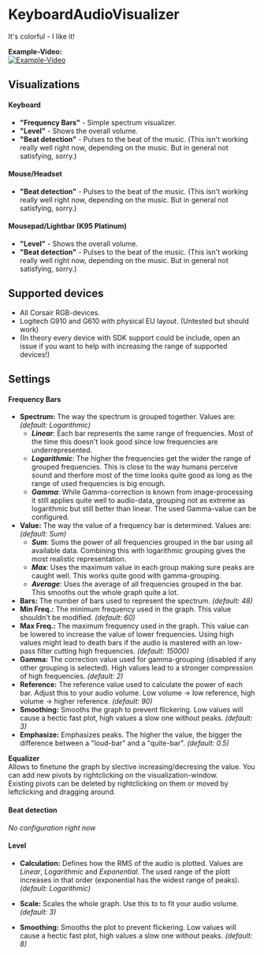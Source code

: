 # KeyboardAudioVisualizer
It's colorful - I like it!

**Example-Video:**   
[![Example-Video](https://img.youtube.com/vi/mby2NYN0V1o/0.jpg)](https://www.youtube.com/watch?v=mby2NYN0V1o)

## Visualizations
#### Keyboard
- **"Frequency Bars"** - Simple spectrum visualizer.
- **"Level"** - Shows the overall volume.
- **"Beat detection"** - Pulses to the beat of the music. (This isn't working really well right now, depending on the music. But in general not satisfying, sorry.)
#### Mouse/Headset
- **"Beat detection"** - Pulses to the beat of the music. (This isn't working really well right now, depending on the music. But in general not satisfying, sorry.)
#### Mousepad/Lightbar (K95 Platinum)
- **"Level"** - Shows the overall volume.
- **"Beat detection"** - Pulses to the beat of the music. (This isn't working really well right now, depending on the music. But in general not satisfying, sorry.)

## Supported devices
- All Corsair RGB-devices.
- Logitech G910 and G610 with physical EU layout. (Untested but should work)
- (In theory every device with SDK support could be include, open an issue if you want to help with increasing the range of supported devices!)

## Settings
#### Frequency Bars
- **Spectrum:** The way the spectrum is grouped together. Values are: _(default: Logarithmic)_
  - **_Linear_**: Each bar represents the same range of frequencies. Most of the time this doesn't look good since low frequencies are underrepresented.
  - **_Logarithmic_**: The higher the frequencies get the wider the range of grouped frequencies. This is close to the way humans perceive sound and therfore most of the time looks quite good as long as the range of used frequencies is big enough.
  - **_Gamma_**: While Gamma-correction is known from image-processing it still applies quite well to audio-data, grouping not as extreme as logarithmic but still better than linear. The used Gamma-value can be configured.
- **Value:** The way the value of a frequency bar is determined. Values are: _(default: Sum)_
  - **_Sum_**: Sums the power of all frequencies grouped in the bar using all available data. Combining this with logarithmic grouping gives the most realistic representation.
  - **_Max_**: Uses the maximum value in each group making sure peaks are caught well. This works quite good with gamma-grouping.
  - **_Average_**: Uses the average of all frequencies grouped in the bar. This smooths out the whole graph quite a lot.
- **Bars:** The number of bars used to represent the spectrum. _(default: 48)_
- **Min Freq.:** The minimum frequency used in the graph. This value shouldn't be modified. _(default: 60)_
- **Max Freq.:** The maximum frequency used in the graph. This value can be lowered to increase the value of lower frequencies. Using high values might lead to death bars if the audio is mastered with an low-pass filter cutting high frequencies. _(default: 15000)_
- **Gamma:** The correction value used for gamma-grouping (disabled if any other grouping is selected). High values lead to a stronger compression of high frequencies. _(default: 2)_
- **Reference:** The reference value used to calculate the power of each bar. Adjust this to your audio volume. Low volume -> low reference, high volume -> higher reference. _(default: 90)_
- **Smoothing:** Smooths the graph to prevent flickering. Low values will cause a hectic fast plot, high values a slow one without peaks. _(default: 3)_
- **Emphasize:** Emphasizes peaks. The higher the value, the bigger the difference between a "loud-bar" and a "quite-bar". _(default: 0.5)_
   
**Equalizer**   
Allows to finetune the graph by slective increasing/decresing the value.
You can add new pivots by rightclicking on the visualization-window.   
Existing pivots can be deleted by rightclicking on them or moved by leftclicking and dragging around.   


#### Beat detection
_No configuration right now_

#### Level
- **Calculation:** Defines how the RMS of the audio is plotted. Values are _Linear_, _Logarithmic_ and _Exponential_. The used range of the plott increases in that order (exponential has the widest range of peaks). _(default: Logarithmic)_

- **Scale:** Scales the whole graph. Use this to to fit your audio volume. _(default: 3)_

- **Smoothing:** Smooths the plot to prevent flickering. Low values will cause a hectic fast plot, high values a slow one without peaks. _(default: 8)_
